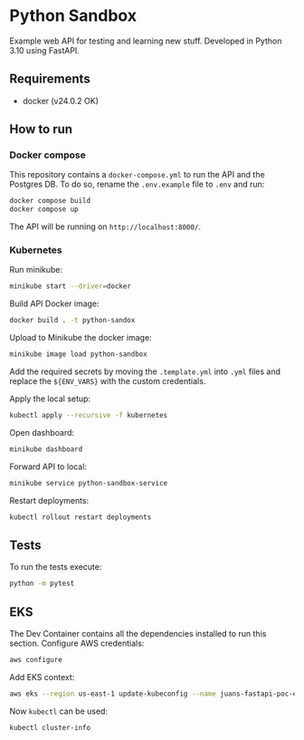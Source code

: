 # Python Sandbox

Example web API for testing and learning new stuff. Developed in Python 3.10 using FastAPI.

## Requirements

- docker (v24.0.2 OK)

## How to run

### Docker compose

This repository contains a `docker-compose.yml` to run the API and the Postgres DB. To do so, rename the `.env.example` file to `.env` and run:

```bash
docker compose build
docker compose up
```

The API will be running on `http://localhost:8000/`.

### Kubernetes

Run minikube:

```bash
minikube start --driver=docker
```

Build API Docker image:

```bash
docker build . -t python-sandox
```

Upload to Minikube the docker image:

```bash
minikube image load python-sandbox
```

Add the required secrets by moving the `.template.yml` into `.yml` files and replace the `${ENV_VARS}` with the custom credentials.

Apply the local setup:

```bash
kubectl apply --recursive -f kubernetes
```

Open dashboard:

```bash
minikube dashboard
```

Forward API to local:

```bash
minikube service python-sandbox-service
```

Restart deployments:

```bash
kubectl rollout restart deployments
```

## Tests

To run the tests execute:

```bash
python -m pytest
```

## EKS

The Dev Container contains all the dependencies installed to run this section. Configure AWS credentials:

```bash
aws configure
```

Add EKS context:

```bash
aws eks --region us-east-1 update-kubeconfig --name juans-fastapi-poc-eks
```

Now `kubectl` can be used:

```bash
kubectl cluster-info
```
